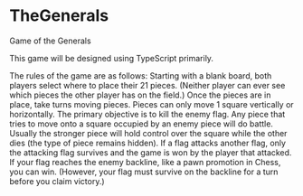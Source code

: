# TheGenerals
Game of the Generals

This game will be designed using TypeScript primarily. 

The rules of the game are as follows:
Starting with a blank board, both players select where to place their 21 pieces. 
(Neither player can ever see which pieces the other player has on the field.)
Once the pieces are in place, take turns moving pieces. Pieces can only move 1 square vertically or horizontally.
The primary objective is to kill the enemy flag.
Any piece that tries to move onto a square occupied by an enemy piece will do battle.
Usually the stronger piece will hold control over the square while the other dies (the type of piece remains hidden).
If a flag attacks another flag, only the attacking flag survives and the game is won by the player that attacked.
If your flag reaches the enemy backline, like a pawn promotion in Chess, you can win. 
(However, your flag must survive on the backline for a turn before you claim victory.)
